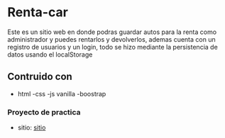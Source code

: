 # Renta-car

Este es un sitio web en donde podras guardar autos para la renta como administrador y puedes rentarlos y devolverlos, ademas cuenta con un registro de usuarios y un login, todo se hizo mediante la persistencia de datos usando el localStorage

## Contruido con 

- html
-css
-js vanilla
-boostrap

### Proyecto de practica

- sitio: [sitio](https://renta-car-ser.netlify.app/)